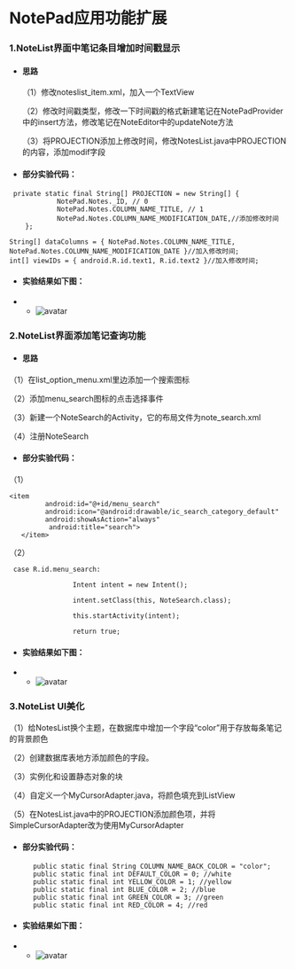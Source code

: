 # NotePad应用功能扩展

### 1.NoteList界面中笔记条目增加时间戳显示

- #### 思路

  （1）修改noteslist_item.xml，加入一个TextView
  
   （2）修改时间戳类型，修改一下时间戳的格式新建笔记在NotePadProvider中的insert方法，修改笔记在NoteEditor中的updateNote方法
   
   （3）将PROJECTION添加上修改时间，修改NotesList.java中PROJECTION的内容，添加modif字段
   
   
- #### 部分实验代码：
```
 private static final String[] PROJECTION = new String[] {
            NotePad.Notes._ID, // 0           
            NotePad.Notes.COLUMN_NAME_TITLE, // 1            
            NotePad.Notes.COLUMN_NAME_MODIFICATION_DATE,//添加修改时间       
    };
```
```
String[] dataColumns = { NotePad.Notes.COLUMN_NAME_TITLE, NotePad.Notes.COLUMN_NAME_MODIFICATION_DATE }//加入修改时间;
int[] viewIDs = { android.R.id.text1, R.id.text2 }//加入修改时间;
```

- #### 实验结果如下图：

- - ![avatar](https://github.com/1814870464/Android/blob/main/images/sck_1.png)

### 2.NoteList界面添加笔记查询功能

- #### 思路

（1）在list_option_menu.xml里边添加一个搜索图标

 （2）添加menu_search图标的点击选择事件
 
 （3）新建一个NoteSearch的Activity，它的布局文件为note_search.xml
 
 （4）注册NoteSearch
 
 - #### 部分实验代码：
 
 （1）
 ```
 <item    
          android:id="@+id/menu_search"
          android:icon="@android:drawable/ic_search_category_default"
          android:showAsAction="always"
           android:title="search">  
    </item>
```
 （2）
```
 case R.id.menu_search:
 
                Intent intent = new Intent();
                
                intent.setClass(this, NoteSearch.class);
                
                this.startActivity(intent);
                
                return true;
```

- #### 实验结果如下图：
- - ![avatar](https://github.com/1814870464/Android/blob/main/images/sck_2.png)
 
 
 
 ### 3.NoteList  UI美化
 
 （1）给NotesList换个主题，在数据库中增加一个字段“color”用于存放每条笔记的背景颜色
 
 （2）创建数据库表地方添加颜色的字段。
 
 （3）实例化和设置静态对象的块
 
 （4）自定义一个MyCursorAdapter.java，将颜色填充到ListView
 
 （5）在NotesList.java中的PROJECTION添加颜色项，并将SimpleCursorAdapter改为使用MyCursorAdapter
 
  - #### 部分实验代码：
  ```
        public static final String COLUMN_NAME_BACK_COLOR = "color";
        public static final int DEFAULT_COLOR = 0; //white
        public static final int YELLOW_COLOR = 1; //yellow
        public static final int BLUE_COLOR = 2; //blue
        public static final int GREEN_COLOR = 3; //green
        public static final int RED_COLOR = 4; //red
```
 - #### 实验结果如下图：
- - ![avatar](https://github.com/1814870464/Android/blob/main/images/sck_3.png)
 
 
 
 
 
 
